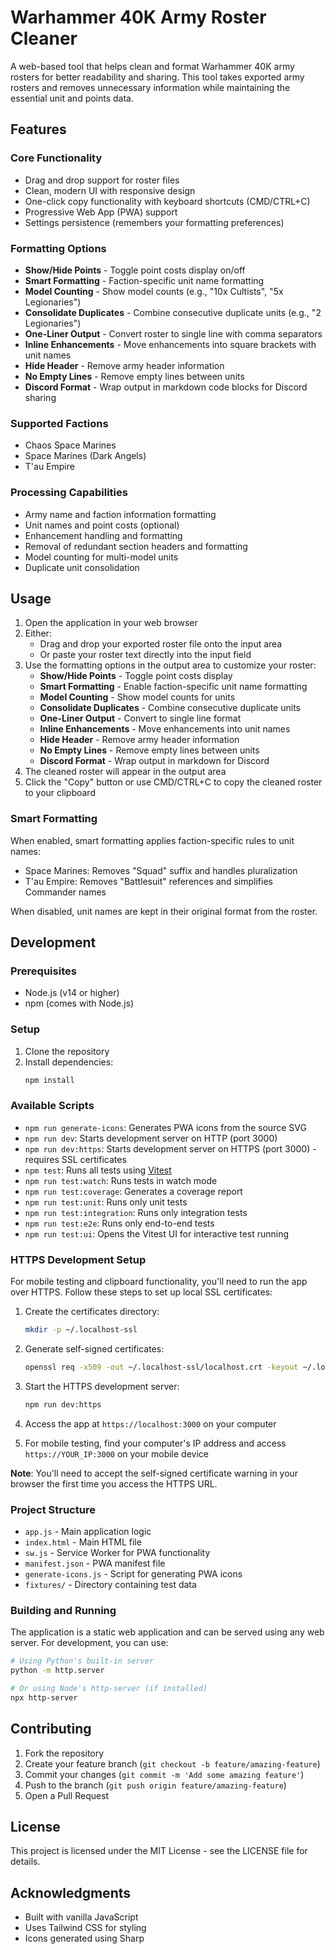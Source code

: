 # Warhammer 40K Army Roster Cleaner

A web-based tool that helps clean and format Warhammer 40K army rosters for better readability and sharing. This tool takes exported army rosters and removes unnecessary information while maintaining the essential unit and points data.

## Features

### Core Functionality
- Drag and drop support for roster files
- Clean, modern UI with responsive design
- One-click copy functionality with keyboard shortcuts (CMD/CTRL+C)
- Progressive Web App (PWA) support
- Settings persistence (remembers your formatting preferences)

### Formatting Options
- **Show/Hide Points** - Toggle point costs display on/off
- **Smart Formatting** - Faction-specific unit name formatting
- **Model Counting** - Show model counts (e.g., "10x Cultists", "5x Legionaries")
- **Consolidate Duplicates** - Combine consecutive duplicate units (e.g., "2 Legionaries")
- **One-Liner Output** - Convert roster to single line with comma separators
- **Inline Enhancements** - Move enhancements into square brackets with unit names
- **Hide Header** - Remove army header information
- **No Empty Lines** - Remove empty lines between units
- **Discord Format** - Wrap output in markdown code blocks for Discord sharing

### Supported Factions
- Chaos Space Marines
- Space Marines (Dark Angels)
- T'au Empire

### Processing Capabilities
- Army name and faction information formatting
- Unit names and point costs (optional)
- Enhancement handling and formatting
- Removal of redundant section headers and formatting
- Model counting for multi-model units
- Duplicate unit consolidation

## Usage

1. Open the application in your web browser
2. Either:
   - Drag and drop your exported roster file onto the input area
   - Or paste your roster text directly into the input field
3. Use the formatting options in the output area to customize your roster:
   - **Show/Hide Points** - Toggle point costs display
   - **Smart Formatting** - Enable faction-specific unit name formatting
   - **Model Counting** - Show model counts for units
   - **Consolidate Duplicates** - Combine consecutive duplicate units
   - **One-Liner Output** - Convert to single line format
   - **Inline Enhancements** - Move enhancements into unit names
   - **Hide Header** - Remove army header information
   - **No Empty Lines** - Remove empty lines between units
   - **Discord Format** - Wrap output in markdown for Discord
4. The cleaned roster will appear in the output area
5. Click the "Copy" button or use CMD/CTRL+C to copy the cleaned roster to your clipboard

### Smart Formatting

When enabled, smart formatting applies faction-specific rules to unit names:
- Space Marines: Removes "Squad" suffix and handles pluralization
- T'au Empire: Removes "Battlesuit" references and simplifies Commander names

When disabled, unit names are kept in their original format from the roster.

## Development

### Prerequisites

- Node.js (v14 or higher)
- npm (comes with Node.js)

### Setup

1. Clone the repository
2. Install dependencies:
   ```bash
   npm install
   ```

### Available Scripts

- `npm run generate-icons`: Generates PWA icons from the source SVG
- `npm run dev`: Starts development server on HTTP (port 3000)
- `npm run dev:https`: Starts development server on HTTPS (port 3000) - requires SSL certificates
- `npm test`: Runs all tests using [Vitest](https://vitest.dev/)
- `npm run test:watch`: Runs tests in watch mode
- `npm run test:coverage`: Generates a coverage report
- `npm run test:unit`: Runs only unit tests
- `npm run test:integration`: Runs only integration tests
- `npm run test:e2e`: Runs only end-to-end tests
- `npm run test:ui`: Opens the Vitest UI for interactive test running

### HTTPS Development Setup

For mobile testing and clipboard functionality, you'll need to run the app over HTTPS. Follow these steps to set up local SSL certificates:

1. Create the certificates directory:
   ```bash
   mkdir -p ~/.localhost-ssl
   ```

2. Generate self-signed certificates:
   ```bash
   openssl req -x509 -out ~/.localhost-ssl/localhost.crt -keyout ~/.localhost-ssl/localhost.key -newkey rsa:2048 -nodes -sha256 -subj '/CN=localhost' -extensions EXT -config <(printf "[dn]\nCN=localhost\n[req]\ndistinguished_name = dn\n[EXT]\nsubjectAltName=DNS:localhost\nkeyUsage=digitalSignature\nextendedKeyUsage=serverAuth")
   ```

3. Start the HTTPS development server:
   ```bash
   npm run dev:https
   ```

4. Access the app at `https://localhost:3000` on your computer

5. For mobile testing, find your computer's IP address and access `https://YOUR_IP:3000` on your mobile device

**Note**: You'll need to accept the self-signed certificate warning in your browser the first time you access the HTTPS URL.

### Project Structure

- `app.js` - Main application logic
- `index.html` - Main HTML file
- `sw.js` - Service Worker for PWA functionality
- `manifest.json` - PWA manifest file
- `generate-icons.js` - Script for generating PWA icons
- `fixtures/` - Directory containing test data

### Building and Running

The application is a static web application and can be served using any web server. For development, you can use:

```bash
# Using Python's built-in server
python -m http.server

# Or using Node's http-server (if installed)
npx http-server
```

## Contributing

1. Fork the repository
2. Create your feature branch (`git checkout -b feature/amazing-feature`)
3. Commit your changes (`git commit -m 'Add some amazing feature'`)
4. Push to the branch (`git push origin feature/amazing-feature`)
5. Open a Pull Request

## License

This project is licensed under the MIT License - see the LICENSE file for details.

## Acknowledgments

- Built with vanilla JavaScript
- Uses Tailwind CSS for styling
- Icons generated using Sharp 